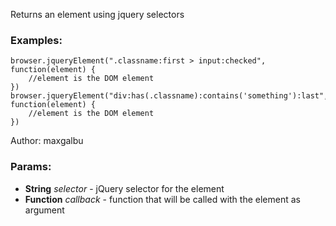 

<!-- Start es6/commands/jqueryElement.js -->

Returns an element using jquery selectors
### Examples:

    browser.jqueryElement(".classname:first > input:checked", function(element) {
        //element is the DOM element
    })
    browser.jqueryElement("div:has(.classname):contains('something'):last", function(element) {
        //element is the DOM element
    })

Author: maxgalbu

### Params:

* **String** *selector* - jQuery selector for the element
* **Function** *callback* - function that will be called with the element as argument

<!-- End es6/commands/jqueryElement.js -->

